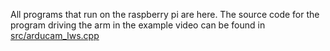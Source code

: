 All programs that run on the raspberry pi are here. The source code for the program driving the arm in the example video can be found in [src/arducam_lws.cpp](src/arducam_lws.cpp)